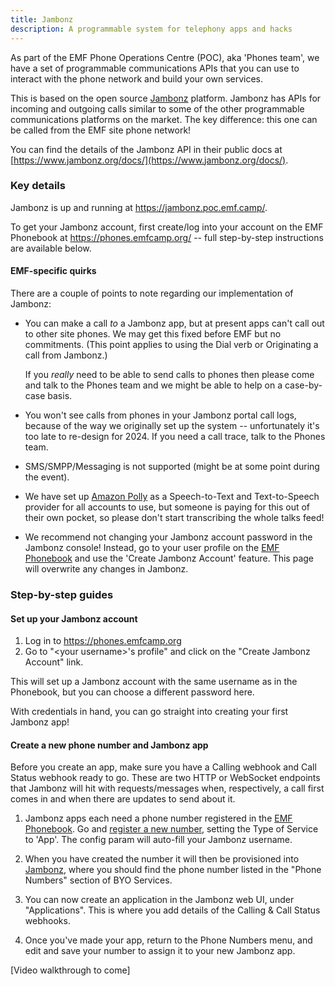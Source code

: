 ```yaml
---
title: Jambonz
description: A programmable system for telephony apps and hacks
---
```


As part of the EMF Phone Operations Centre (POC), aka 'Phones team', we have a
set of programmable communications APIs that you can use to interact with the
phone network and build your own services.

This is based on the open source [Jambonz](https://www.jambonz.org) platform.
Jambonz has APIs for incoming and outgoing calls similar to some of the other
programmable communications platforms on the market.  The key difference: this
one can be called from the EMF site phone network!

You can find the details of the Jambonz API in their public docs at [https://www.jambonz.org/docs/](https://www.jambonz.org/docs/).

### Key details

Jambonz is up and running at <https://jambonz.poc.emf.camp/>.

To get your Jambonz account, first create/log into your account on the EMF
Phonebook at <https://phones.emfcamp.org/> -- full step-by-step instructions
are available below.

#### EMF-specific quirks

There are a couple of points to note regarding our implementation of Jambonz:

- You can make a call _to_ a Jambonz app, but at present apps can't call out to
  other site phones.  We may get this fixed before EMF but no commitments.
  (This point applies to using the Dial verb or Originating a call from
  Jambonz.)

  If you _really_ need to be able to send calls to phones then please come and
  talk to the Phones team and we might be able to help on a case-by-case basis.

- You won't see calls from phones in your Jambonz portal call logs, because of
  the way we originally set up the system -- unfortunately it's too late to re-design for 2024.  If
  you need a call trace, talk to the Phones team.

- SMS/SMPP/Messaging is not supported (might be at some point during the event).

- We have set up [Amazon Polly](https://aws.amazon.com/polly/) as a
  Speech-to-Text and Text-to-Speech provider for all accounts to use, but
  someone is paying for this out of their own pocket, so please don't start
  transcribing the whole talks feed!

- We recommend not changing your Jambonz account password in the Jambonz
  console!  Instead, go to your user profile on the [EMF Phonebook][phonebook]
  and use the 'Create Jambonz Account' feature.  This page will overwrite any
  changes in Jambonz.


### Step-by-step guides

#### Set up your Jambonz account

1.  Log in to <https://phones.emfcamp.org>
2.  Go to "\<your username\>'s profile" and click on the "Create Jambonz Account" link.

This will set up a Jambonz account with the same username as in the Phonebook, but you can choose a different password here.

With credentials in hand, you can go straight into creating your first Jambonz app!

#### Create a new phone number and Jambonz app

Before you create an app, make sure you have a Calling webhook and Call Status
webhook ready to go.  These are two HTTP or WebSocket endpoints that Jambonz
will hit with requests/messages when, respectively, a call first comes in and
when there are updates to send about it.

1. Jambonz apps each need a phone number registered in the [EMF Phonebook][phonebook].
   Go and [register a new number](https://phones.emfcamp.org/number/create), setting the
   Type of Service to 'App'.  The config param will auto-fill your Jambonz username.

2. When you have created the number it will then be provisioned into
   [Jambonz][jambonz], where you should find the phone number listed in the
   "Phone Numbers" section of BYO Services.

3. You can now create an application in the Jambonz web UI, under
   "Applications".  This is where you add details of the Calling & Call Status
   webhooks.

4.  Once you've made your app, return to the Phone Numbers menu, and edit and
    save your number to assign it to your new Jambonz app.

[Video walkthrough to come]

[jambonz]: https://jambonz.poc.emf.camp/
[phonebook]: https://phones.emfcamp.org/
